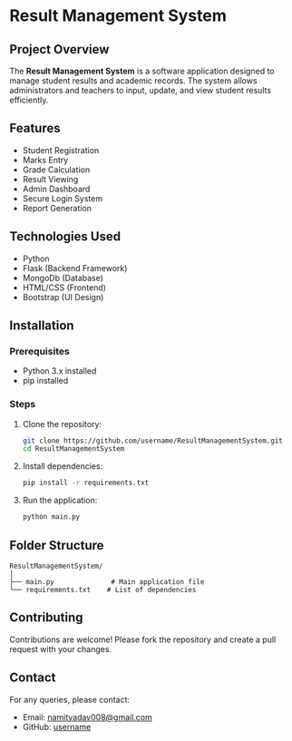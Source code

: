 # Result Management System

## Project Overview
The **Result Management System** is a software application designed to manage student results and academic records. The system allows administrators and teachers to input, update, and view student results efficiently.

## Features
- Student Registration
- Marks Entry
- Grade Calculation
- Result Viewing
- Admin Dashboard
- Secure Login System
- Report Generation

## Technologies Used
- Python
- Flask (Backend Framework)
- MongoDb (Database)
- HTML/CSS (Frontend)
- Bootstrap (UI Design)

## Installation
### Prerequisites
- Python 3.x installed
- pip installed

### Steps
1. Clone the repository:
   ```bash
   git clone https://github.com/username/ResultManagementSystem.git
   cd ResultManagementSystem
   ```
2. Install dependencies:
   ```bash
   pip install -r requirements.txt
   ```
3. Run the application:
   ```bash
   python main.py
   ```


## Folder Structure
```
ResultManagementSystem/
│
├── main.py              # Main application file
└── requirements.txt    # List of dependencies
```

## Contributing
Contributions are welcome! Please fork the repository and create a pull request with your changes.

## Contact
For any queries, please contact:
- Email: namityadav008@gmail.com
- GitHub: [username](https://github.com/Namityadav8)

